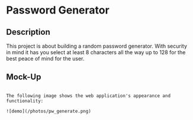 # Password Generator

## Description 
This project is about building a random password generator. With security in mind it has you select at least 8 characters all the way up to 128 for the best peace of mind for the user.

## Mock-Up
```

The following image shows the web application's appearance and functionality:

![demo](/photos/pw_generate.png)

